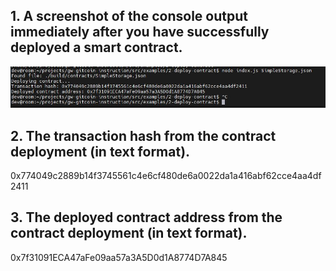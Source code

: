 ## 1. A screenshot of the console output immediately after you have successfully deployed a smart contract.
![](./contract_deploy.JPG)
## 2. The transaction hash from the contract deployment (in text format).
0x774049c2889b14f3745561c4e6cf480de6a0022da1a416abf62cce4aa4df2411
## 3. The deployed contract address from the contract deployment (in text format).
0x7f31091ECA47aFe09aa57a3A5D0d1A8774D7A845